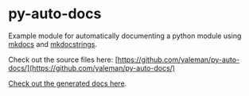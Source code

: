 # py-auto-docs

Example module for automatically documenting a python module using [mkdocs](https://www.mkdocs.org/) and [mkdocstrings](https://mkdocstrings.github.io/).

Check out the source files here: [https://github.com/yaleman/py-auto-docs/](https://github.com/yaleman/py-auto-docs/)

[Check out the generated docs here](https://yaleman.github.io/py-auto-docs/).
